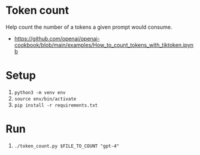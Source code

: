 # Token count
Help count the number of a tokens a given prompt would consume.
* https://github.com/openai/openai-cookbook/blob/main/examples/How_to_count_tokens_with_tiktoken.ipynb

# Setup
1. `python3 -m venv env`
2. `source env/bin/activate`
3. `pip install -r requirements.txt`

# Run
1. `./token_count.py $FILE_TO_COUNT "gpt-4"`
